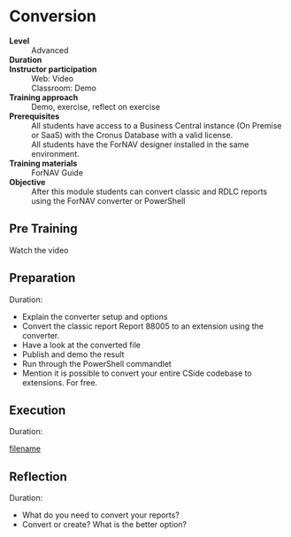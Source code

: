 # Conversion
<dl>
  <dt><b>Level</b></dt>
  <dd>Advanced</dd>
  <dt><b>Duration</b></dt>
  <dd></dd>
  <dt><b>Instructor participation</b></dt>
  <dd>Web: Video<br>Classroom: Demo</dd>
  <dt><b>Training approach</b></dt>
  <dd>Demo, exercise, reflect on exercise</dd>
  <dt><b>Prerequisites</b></dt>
  <dd>All students have access to a Business Central instance (On Premise or SaaS) with the Cronus Database with a valid license. <br> All students have the ForNAV designer installed in the same environment.</dd>
  <dt><b>Training materials</b></dt>
  <dd>ForNAV Guide</dd>
  <dt><b>Objective</b></dt>
  <dd>After this module students can convert classic and RDLC reports using the ForNAV converter or PowerShell</dd>
</dl>

## Pre Training
Watch the video []()

## Preparation
Duration:

* Explain the converter setup and options
* Convert the classic report Report 88005 to an extension using the converter.
* Have a look at the converted file
* Publish and demo the result
* Run through the PowerShell commandlet
* Mention it is possible to convert your entire CSide codebase to extensions. For free.

## Execution
Duration:

[filename](../../Exercises/Conversion.Exercise.md ':include')

## Reflection
Duration:

* What do you need to convert your reports?
* Convert or create? What is the better option?
